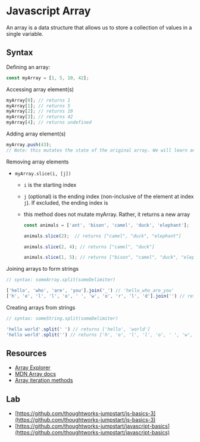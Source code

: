 # Javascript Array

An array is a data structure that allows us to store a collection of values in a single variable.

## Syntax

Defining an array:

```javascript
const myArray = [1, 5, 10, 42];
```

Accessing array element\(s\)

```javascript
myArray[0]; // returns 1
myArray[1]; // returns 5
myArray[2]; // returns 10
myArray[3]; // returns 42
myArray[4]; // returns undefined
```

Adding array element\(s\)

```javascript
myArray.push(43);
// Note: this mutates the state of the original array. We will learn another way of doing this in the ES6 chapter that does not mutate the original array
```

Removing array elements

* `myArray.slice(i, [j])`
  * `i` is the starting index
  * `j` \(optional\) is the ending index \(non-inclusive of the element at index `j`\). If excluded, the ending index is
  * this method does not mutate myArray. Rather, it returns a new array

    ```javascript
    const animals = ['ant', 'bison', 'camel', 'duck', 'elephant'];

    animals.slice(2);  // returns ["camel", "duck", "elephant"]

    animals.slice(2, 4); // returns ["camel", "duck"]

    animals.slice(1, 5); // returns ["bison", "camel", "duck", "elephant"]
    ```

Joining arrays to form strings

```javascript
// syntax: someArray.split(someDelimiter)

['hello', 'who', 'are', 'you'].join('_') // 'hello_who_are_you'
['h', 'e', 'l', 'l', 'o', ' ', 'w', 'o', 'r', 'l', 'd'].join('') // returns 'hello world'
```

Creating arrays from strings

```javascript
// syntax: someString.split(someDelimiter)

'hello world'.split(' ') // returns ['hello', 'world']
'hello world'.split('') // returns ['h', 'e', 'l', 'l', 'o', ' ', 'w', 'o', 'r', 'l', 'd']
```

## Resources

* [Array Explorer](https://sdras.github.io/array-explorer/)
* [MDN Array docs](https://developer.mozilla.org/en-US/docs/Web/JavaScript/Reference/Global_Objects/Array/prototype)
* [Array iteration methods](https://developer.mozilla.org/en-US/docs/Web/JavaScript/Reference/Global_Objects/Array/prototype#Iteration_methods)

## Lab

* [https://github.com/thoughtworks-jumpstart/js-basics-3](https://github.com/thoughtworks-jumpstart/js-basics-3)
* [https://github.com/thoughtworks-jumpstart/javascript-basics](https://github.com/thoughtworks-jumpstart/javascript-basics)
